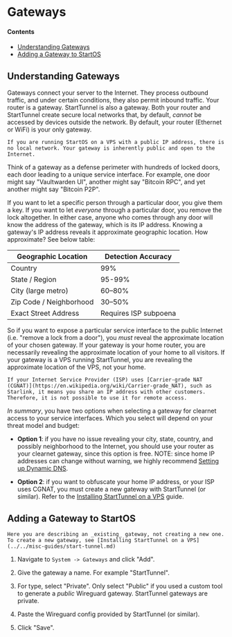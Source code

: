 # Gateways

#### Contents

- [Understanding Gateways](#understanding-gateways)
- [Adding a Gateway to StartOS](#adding-a-gateway-to-startos)

## Understanding Gateways

Gateways connect your server to the Internet. They process outbound traffic, and under certain conditions, they also permit inbound traffic. Your router is a gateway. StartTunnel is also a gateway. Both your router and StartTunnel create secure local networks that, by default, _cannot_ be accessed by devices outside the network. By default, your router (Ethernet or WiFi) is your only gateway.

```admonish note
If you are running StartOS on a VPS with a public IP address, there is no local network. Your gateway is inherently public and open to the Internet.
```

Think of a gateway as a defense perimeter with hundreds of locked doors, each door leading to a unique service interface. For example, one door might say "Vaultwarden UI", another might say "Bitcoin RPC", and yet another might say "Bitcoin P2P".

If you want to let a specific person through a particular door, you give them a key. If you want to let _everyone_ through a particular door, you remove the lock altogether. In either case, anyone who comes through any door will know the address of the gateway, which is its IP address. Knowing a gateway's IP address reveals it approximate geographic location. How approximate? See below table:

| Geographic Location     | Detection Accuracy    |
| ----------------------- | --------------------- |
| Country                 | 99%                   |
| State / Region          | 95-99%                |
| City (large metro)      | 60–80%                |
| Zip Code / Neighborhood | 30–50%                |
| Exact Street Address    | Requires ISP subpoena |

So if you want to expose a particular service interface to the public Internet (i.e. "remove a lock from a door"), you _must_ reveal the approximate location of your chosen gateway. If your gateway is your home router, you are necessarily revealing the approximate location of your home to all visitors. If your gateway is a VPS running StartTunnel, you are revealing the approximate location of the VPS, not your home.

```admonish warning title="CGNAT"
If your Internet Service Provider (ISP) uses [Carrier-grade NAT (CGNAT)](https://en.wikipedia.org/wiki/Carrier-grade_NAT), such as Starlink, it means you share an IP address with other customers. Therefore, it is not possible to use it for remote access.
```

_In summary_, you have two options when selecting a gateway for clearnet access to your service interfaces. Which you select will depend on your threat model and budget:

- **Option 1**: if you have no issue revealing your city, state, country, and possibly neighborhood to the Internet, you should use your router as your clearnet gateway, since this option is free. NOTE: since home IP addresses can change without warning, we highly recommend [Setting up Dynamic DNS](../../misc-guides/dynamic-dns.md).

- **Option 2**: if you want to obfuscate your home IP address, or your ISP uses CGNAT, you must create a new gateway with StartTunnel (or similar). Refer to the [Installing StartTunnel on a VPS](../../misc-guides/start-tunnel.md) guide.

## Adding a Gateway to StartOS

```admonish warning title="Important"
Here you are describing an _existing_ gateway, not creating a new one. To create a new gateway, see [Installing StartTunnel on a VPS](../../misc-guides/start-tunnel.md)
```

1. Navigate to `System -> Gateways` and click "Add".

1. Give the gateway a name. For example "StartTunnel".

1. For type, select "Private". Only select "Public" if you used a custom tool to generate a _public_ Wireguard gateway. StartTunnel gateways are private.

1. Paste the Wireguard config provided by StartTunnel (or similar).

1. Click "Save".
